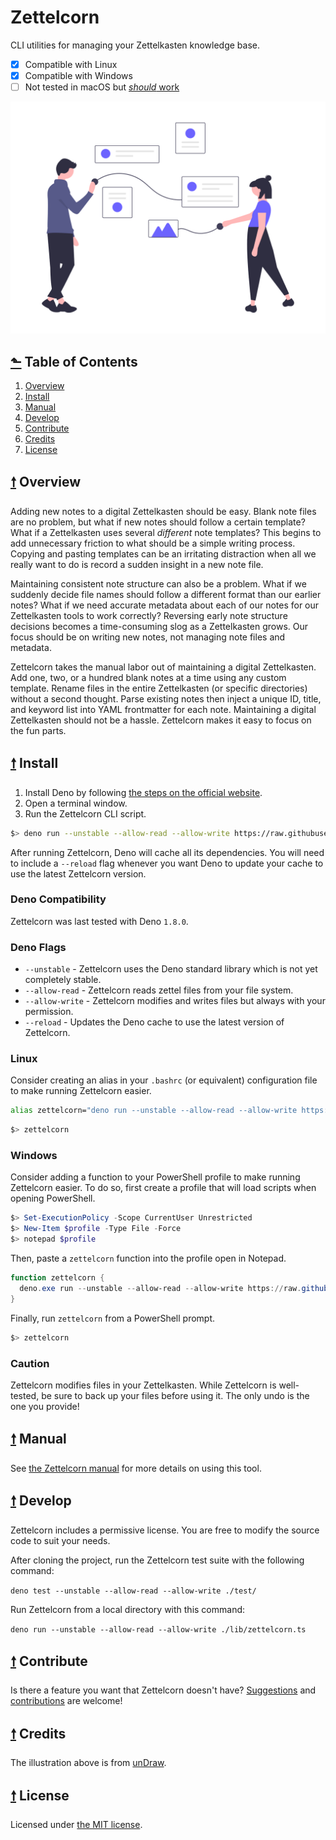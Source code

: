 # Zettelcorn

CLI utilities for managing your Zettelkasten knowledge base.

- [x] Compatible with Linux
- [x] Compatible with Windows
- [ ] Not tested in macOS but [_should_ work](https://github.com/davidtimmons/zettelcorn/issues/1)

![Zettelcorn](./media/promo.png)

## [⬑](#zettelcorn) Table of Contents

1. [Overview](#-overview)
1. [Install](#-install)
1. [Manual](#-manual)
1. [Develop](#-development)
1. [Contribute](#-contribute)
1. [Credits](#-credits)
1. [License](#-license)

## [🠕](#-table-of-contents) Overview

Adding new notes to a digital Zettelkasten should be easy. Blank note files are no problem, but what if new notes should follow a certain template? What if a Zettelkasten uses several *different* note templates? This begins to add unnecessary friction to what should be a simple writing process. Copying and pasting templates can be an irritating distraction when all we really want to do is record a sudden insight in a new note file.

Maintaining consistent note structure can also be a problem. What if we suddenly decide file names should follow a different format than our earlier notes? What if we need accurate metadata about each of our notes for our Zettelkasten tools to work correctly? Reversing early note structure decisions becomes a time-consuming slog as a Zettelkasten grows. Our focus should be on writing new notes, not managing note files and metadata.

Zettelcorn takes the manual labor out of maintaining a digital Zettelkasten. Add one, two, or a hundred blank notes at a time using any custom template. Rename files in the entire Zettelkasten (or specific directories) without a second thought. Parse existing notes then inject a unique ID, title, and keyword list into YAML frontmatter for each note. Maintaining a digital Zettelkasten should not be a hassle. Zettelcorn makes it easy to focus on the fun parts.

## [🠕](#-table-of-contents) Install

1. Install Deno by following [the steps on the official website](https://deno.land/#installation).
2. Open a terminal window.
3. Run the Zettelcorn CLI script.

```bash
$> deno run --unstable --allow-read --allow-write https://raw.githubusercontent.com/davidtimmons/zettelcorn/master/lib/zettelcorn.ts
```

After running Zettelcorn, Deno will cache all its dependencies. You will need to include a
`--reload` flag whenever you want Deno to update your cache to use the latest Zettelcorn version.

### Deno Compatibility

Zettelcorn was last tested with Deno `1.8.0`.

### Deno Flags

- `--unstable` - Zettelcorn uses the Deno standard library which is not yet completely stable.
- `--allow-read` - Zettelcorn reads zettel files from your file system.
- `--allow-write` - Zettelcorn modifies and writes files but always with your permission.
- `--reload` - Updates the Deno cache to use the latest version of Zettelcorn.

### Linux

Consider creating an alias in your `.bashrc` (or equivalent) configuration file to make
running Zettelcorn easier.

```bash
alias zettelcorn="deno run --unstable --allow-read --allow-write https://raw.githubusercontent.com/davidtimmons/zettelcorn/master/lib/zettelcorn.ts"
```

```bash
$> zettelcorn
```

### Windows

Consider adding a function to your PowerShell profile to make running Zettelcorn easier.
To do so, first create a profile that will load scripts when opening PowerShell.

```powershell
$> Set-ExecutionPolicy -Scope CurrentUser Unrestricted
$> New-Item $profile -Type File -Force
$> notepad $profile
```

Then, paste a `zettelcorn` function into the profile open in Notepad.

```powershell
function zettelcorn {
  deno.exe run --unstable --allow-read --allow-write https://raw.githubusercontent.com/davidtimmons/zettelcorn/master/lib/zettelcorn.ts @args
}
```

Finally, run `zettelcorn` from a PowerShell prompt.

```powershell
$> zettelcorn
```

### Caution

Zettelcorn modifies files in your Zettelkasten. While Zettelcorn is well-tested, be sure to back up
your files before using it. The only undo is the one you provide!

## [🠕](#-table-of-contents) Manual

See [the Zettelcorn manual](./MANUAL.md) for more details on using this tool.

## [🠕](#-table-of-contents) Develop

Zettelcorn includes a permissive license. You are free to modify the source code to suit your needs.

After cloning the project, run the Zettelcorn test suite with the following command:

`deno test --unstable --allow-read --allow-write ./test/`

Run Zettelcorn from a local directory with this command:

`deno run --unstable --allow-read --allow-write ./lib/zettelcorn.ts`

## [🠕](#-table-of-contents) Contribute

Is there a feature you want that Zettelcorn doesn't have?
[Suggestions](https://github.com/davidtimmons/zettelcorn/issues) and
[contributions](https://github.com/davidtimmons/zettelcorn/pulls) are welcome!

## [🠕](#-table-of-contents) Credits

The illustration above is from [unDraw](https://undraw.co/).

## [🠕](#-table-of-contents) License

Licensed under [the MIT license](./LICENSE).
